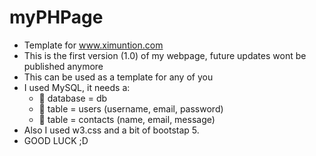 # myPHPage
 - Template for www.ximuntion.com 
 - This is the first version (1.0) of my webpage, future updates wont be published anymore
 - This can be used as a template for any of you
 - I used MySQL, it needs a: 
	- 📝 database    = db
	- 📝 table	 = users (username, email, password)
	- 📝 table	 = contacts (name, email, message)
 - Also I used w3.css and a bit of bootstap 5.
 - GOOD LUCK ;D
	
